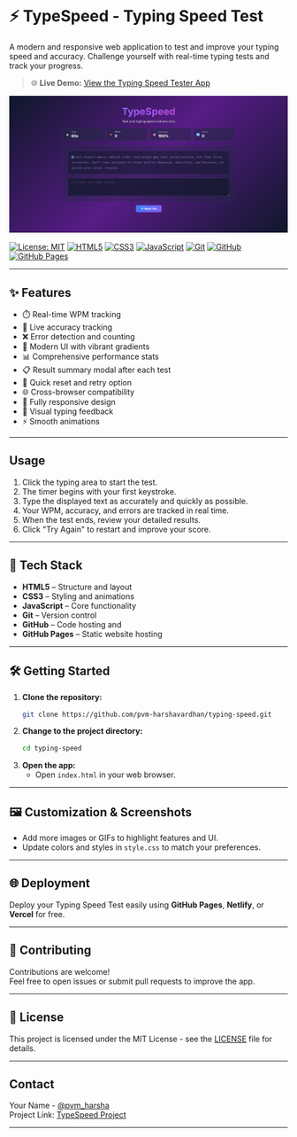 # ⚡ TypeSpeed - Typing Speed Test

A modern and responsive web application to test and improve your typing speed and accuracy. Challenge yourself with real-time typing tests and track your progress.

> 🌐 **Live Demo:** [View the Typing Speed Tester App](https://pvm-harshavardhan.github.io/typing-speed-tester/)

![App Screenshot](/project_screenshot.png)

[![License: MIT](https://img.shields.io/badge/License-MIT-yellow.svg)](LICENSE)
[![HTML5](https://img.shields.io/badge/HTML5-E34F26?logo=html5&logoColor=white)](https://developer.mozilla.org/en-US/docs/Web/HTML)
[![CSS3](https://img.shields.io/badge/CSS3-1572B6?logo=css3&logoColor=white)](https://developer.mozilla.org/en-US/docs/Web/CSS)
[![JavaScript](https://img.shields.io/badge/JavaScript-F7DF1E?logo=javascript&logoColor=black)](https://developer.mozilla.org/en-US/docs/Web/JavaScript)
[![Git](https://img.shields.io/badge/Git-F05032?logo=git&logoColor=white)](https://git-scm.com/)
[![GitHub](https://img.shields.io/badge/GitHub-181717?logo=github&logoColor=white)](https://github.com/)
[![GitHub Pages](https://img.shields.io/badge/GitHub_Pages-121013?logo=github&logoColor=white)](https://pages.github.com/)

---

## ✨ Features

- ⏱️ Real-time WPM tracking  
- 🎯 Live accuracy tracking  
- ❌ Error detection and counting  
- 🎨 Modern UI with vibrant gradients  
- 📊 Comprehensive performance stats  
- 📋 Result summary modal after each test  
- 🔁 Quick reset and retry option  
- 🌐 Cross-browser compatibility  
- 📱 Fully responsive design  
- 🌈 Visual typing feedback  
- ⚡ Smooth animations  

---

## Usage

1. Click the typing area to start the test.  
2. The timer begins with your first keystroke.  
3. Type the displayed text as accurately and quickly as possible.  
4. Your WPM, accuracy, and errors are tracked in real time.  
5. When the test ends, review your detailed results.  
6. Click "Try Again" to restart and improve your score. 

---

## 🚀 Tech Stack

- **HTML5** – Structure and layout
- **CSS3** – Styling and animations
- **JavaScript** – Core functionality
- **Git** – Version control
- **GitHub** – Code hosting and
- **GitHub Pages** – Static website hosting

---

## 🛠️ Getting Started

1. **Clone the repository:**
   ```bash
   git clone https://github.com/pvm-harshavardhan/typing-speed.git
   ```
2. **Change to the project directory:**
   ```bash
   cd typing-speed
   ```
3. **Open the app:**
   - Open `index.html` in your web browser.

---

## 🖼️ Customization & Screenshots

- Add more images or GIFs to highlight features and UI.
- Update colors and styles in `style.css` to match your preferences.

---

## 🌐 Deployment

Deploy your Typing Speed Test easily using **GitHub Pages**, **Netlify**, or **Vercel** for free.

---

## 🤝 Contributing

Contributions are welcome!  
Feel free to open issues or submit pull requests to improve the app.

---

## 📄 License

This project is licensed under the MIT License - see the [LICENSE](LICENSE) file for details.

---

## Contact

Your Name - [@pvm_harsha](https://x.com/pvm_harsha)  
Project Link: [TypeSpeed Project](https://github.com/pvm-harshavardhan/typing-speed-tester)

---